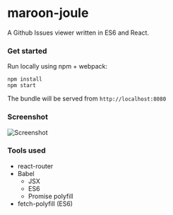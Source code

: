 # maroon-joule
A Github Issues viewer written in ES6 and React.

### Get started
Run locally using npm + webpack:
```
npm install
npm start
```
The bundle will be served from `http://localhost:8080`

### Screenshot
![Screenshot](https://cloud.githubusercontent.com/assets/1857007/12624706/3f973008-c4e5-11e5-89d6-d2222fb18ec9.png)

### Tools used
- react-router
- Babel
    - JSX
    - ES6
    - Promise polyfill
- fetch-polyfill (ES6)
